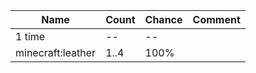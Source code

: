 | Name              | Count | Chance | Comment |
| ----------------- | ----- | ------ | ------- |
| 1 time            |    -- |     -- |         |
| minecraft:leather |  1..4 |   100% |         |